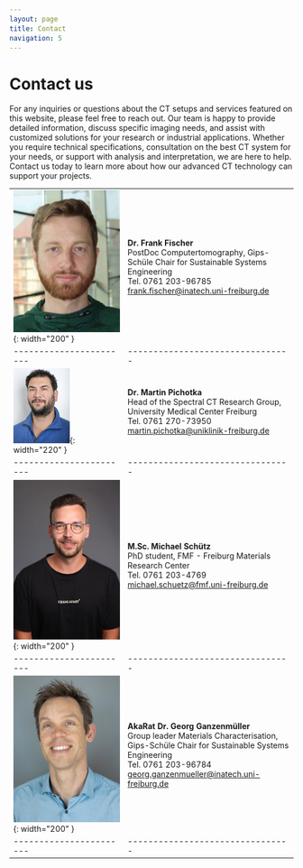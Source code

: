 ```yaml
---
layout: page
title: Contact
navigation: 5
---
```


# Contact us
For any inquiries or questions about the CT setups and services featured on this website, please feel free to reach out. Our team is happy to provide detailed information, discuss specific imaging needs, and assist with customized solutions for your research or industrial applications. Whether you require technical specifications, consultation on the best CT system for your needs, or support with analysis and interpretation, we are here to help. Contact us today to learn more about how our advanced CT technology can support your projects.



|  |  |
|----------------------- |--------------------------------|
| ![Frank](/images/people//07_Frank.jpg){: width="200" } | **Dr. Frank Fischer** <br/> PostDoc Computertomography, Gips-Schüle Chair for Sustainable Systems Engineering <br/>Tel. 0761 203-96785 <br/> frank.fischer@inatech.uni-freiburg.de |
|----------------------- |--------------------------------|
| ![Martin](/images/people/MartinPichotka.jpg){: width="220" } | **Dr. Martin Pichotka** <br/> Head of the Spectral CT Research Group, University Medical Center Freiburg <br/>Tel. 0761 270-73950 <br/> martin.pichotka@uniklinik-freiburg.de |
|----------------------- |--------------------------------|
| ![Michael](images\people\Michael-Schuetz.jpg){: width="200" } | **M.Sc. Michael Schütz** <br/> PhD student, FMF - Freiburg Materials Research Center <br/> Tel. 0761 203-4769 <br/> michael.schuetz@fmf.uni-freiburg.de |
|----------------------- |--------------------------------|
| ![Georg](/images/people/03_Georg.jpg){: width="200" } | **AkaRat Dr. Georg Ganzenmüller** <br/> Group leader Materials Characterisation, Gips-Schüle Chair for Sustainable Systems Engineering <br/> Tel. 0761 203-96784 <br/> georg.ganzenmueller@inatech.uni-freiburg.de |
|----------------------- |--------------------------------|





